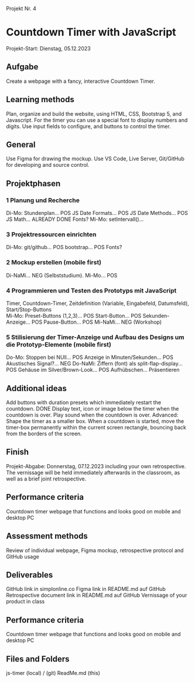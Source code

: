 Projekt Nr. 4
# Countdown Timer with JavaScript
Projekt-Start: Dienstag, 05.12.2023
## Aufgabe
Create a webpage with a fancy, interactive Countdown Timer.

## Learning methods
Plan, organize and build the website, 
using HTML, CSS, Bootstrap 5, and Javascript. 
For the timer you can use a special font to display numbers and digits. 
Use input fields to configure, and buttons to control the timer.

## General
Use Figma for drawing the mockup.
Use VS Code, Live Server, Git/GitHub for developing and source control.

## Projektphasen
### 1 Planung und Recherche
Di-Mo:
Stundenplan... POS
JS Date Formats... POS
JS Date Methods... POS
JS Math... ALREADY DONE
Fonts?
Mi-Mo:
setIntervall()... 
### 3 Projektressourcen einrichten
Di-Mo:
git/github... POS
bootstrap... POS
Fonts?
### 2 Mockup erstellen (mobile first)
Di-NaMi... NEG (Selbststudium). 
Mi-Mo... POS
### 4 Programmieren und Testen des Prototyps mit JavaScript
Timer, Countdown-Timer, Zeitdefinition (Variable, Eingabefeld, Datumsfeld), Start/Stop-Buttons  
Mi-Mo:
Preset-Buttons (1,2,3)... POS
Start-Button... POS
Sekunden-Anzeige... POS
Pause-Button... POS
Mi-NaMi... NEG (Workshop)
### 5 Stilisierung der Timer-Anzeige und Aufbau des Designs um die Prototyp-Elemente (mobile first)
Do-Mo:
Stoppen bei NUll... POS
Anzeige in Minuten/Sekunden... POS
Akustisches Signal?... NEG
Do-NaMi:
Ziffern (font) als split-flap-display... POS
Gehäuse im Silver/Brown-Look... POS
Aufhübschen... 
Präsentieren

## Additional ideas
Add buttons with duration presets which immediately restart the countdown. DONE
Display text, icon or image below the timer when the countdown is over.
Play sound when the countdown is over.
Advanced: Shape the timer as a smaller box. When a countdown is started, 
move the timer-box permanently within the current screen rectangle, 
bouncing back from the borders of the screen.

## Finish
Projekt-Abgabe: Donnerstag, 07.12.2023
including your own retrospective. 
The vernissage will be held immediately afterwards in the classroom, 
as well as a brief joint retrospective.

## Performance criteria
Countdown timer webpage that functions and looks good on mobile and desktop PC

## Assessment methods
Review of individual webpage, Figma mockup, retrospective protocol and GitHub usage

## Deliverables
GitHub link in simplonline.co
Figma link in README.md auf GitHub
Retrospective document link in README.md auf GitHub
Vernissage of your product in class

## Performance criteria
Countdown timer webpage that functions and looks good on mobile and desktop PC

## Files and Folders
js-timer (local) / (git)
ReadMe.md (this)